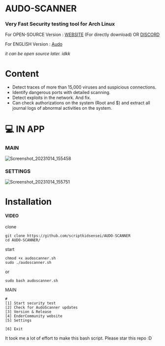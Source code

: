 # AUDO-SCANNER
### Very Fast Security testing tool for Arch Linux
 
For OPEN-SOURCE Version : [WEBSITE](https://endertopluluk.com) (For directly download) OR [DISCORD](https://discord.gg/g4KBRZ5Ghz) 
 
For ENGLISH Version : [Audo](https://github.com/scriptkidsensei/AUDO-SCANNER/tree/main/ENG)
 
*it can be open source later. idkk*
 
# Content
 
- Detect traces of more than 15,000 viruses and suspicious connections.
- Identify dangerous ports with detailed scanning.
- Detect exploits in the network. And fix.
- Can check authorizations on the system (Root and $) and extract all journal logs of abnormal activities on the system.
 
# 💻 IN APP
 
 ### MAIN 
 
![Screenshot_20231014_155458](https://github.com/scriptkidsensei/AUDO-SCANNER/assets/55909183/db5473d2-8798-48f8-b20d-8990aeabb0cd)
 
 ### SETTINGS
 
![Screenshot_20231014_155751](https://github.com/scriptkidsensei/AUDO-SCANNER/assets/55909183/b153d8d5-fa01-4376-b6bb-9b6d71ee12f7)
 
 
# Installation

#### VIDEO 

clone 
 
``` 
git clone https://github.com/scriptkidsensei/AUDO-SCANNER
cd AUDO-SCANNER/
```
start
 
```
chmod +x audoscanner.sh
sudo ./audoscanner.sh
```
 
or
 
``` 
sudo bash audoscanner.sh
```

MAIN

``` 
#
[1] Start security test
[2] Check for AudoScanner updates
[3] Version & Release
[4] EnderCommunity website
[5] Settings

[6] Exit 
``` 

It took me a lot of effort to make this bash script. Please star this repo :D
